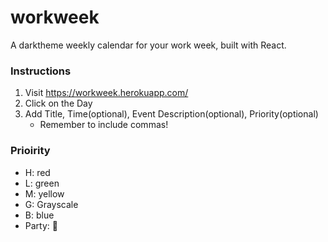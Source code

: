 # workweek
A darktheme weekly calendar for your work week, built with React.

### Instructions
1. Visit https://workweek.herokuapp.com/
2. Click on the Day
3. Add Title, Time(optional), Event Description(optional), Priority(optional) 
    - Remember to include commas!

### Prioirity
- H: red
- L: green
- M: yellow
- G: Grayscale
- B: blue
- Party: 🎉
